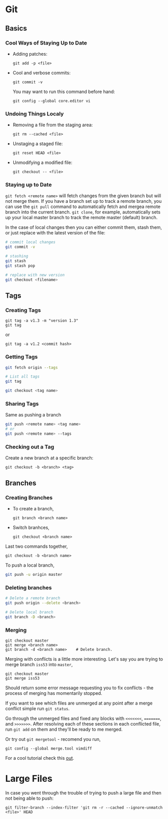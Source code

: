 # Git

<!--========================================================================-->
<!-- Working in your local repository                                       -->
<!--========================================================================-->
## Basics
### Cool Ways of Staying Up to Date
* Adding patches:
  ```
  git add -p <file>
  ```

* Cool and verbose commits:
  ```
  git commit -v
  ```
  You may want to run this command before hand:
  ```
  git config --global core.editor vi
  ```

### Undoing Things Localy
* Removing a file from the staging area:
  ```
  git rm --cached <file>
  ```

* Unstaging a staged file:
  ```
  git reset HEAD <file>
  ```

* Unmodifying a modified file:
  ```
  git checkout -- <file>
  ```

### Staying up to Date
`git fetch <remote name>` will fetch changes from the given branch but will not merge
them.
If you have a branch set up to track a remote branch, you can use the `git
pull` command to automatically fetch and mergea remote branch into the current
branch.
`git clone`, for example, automatically sets up your local master branch to
track the remote master (default) branch.

In the case of local changes then you can either commit them, stash them, or
just replace with the latest version of the file:
```bash
# commit local changes
git commit -v

# stashing
git stash
git stash pop

# replace with new version
git checkout <filename>
```


<!--========================================================================-->
<!--    Working with tags                                                   -->
<!--========================================================================-->
## Tags
### Creating Tags
```
git tag -a v1.3 -m "version 1.3"
git tag
```
or
```
git tag -a v1.2 <commit hash>
```

### Getting Tags
```bash
git fetch origin --tags

# List all tags
git tag

git checkout <tag name>
```

### Sharing Tags
Same as pushing a branch
```bash
git push <remote name> <tag name>
# or
git push <remote name> --tags
```

### Checking out a Tag
Create a new branch at a specific branch:
```
git checkout -b <branch> <tag>
```


## Branches
### Creating Branches
* To create a branch,
  ```
  git branch <branch name>
  ```

* Switch branhces,
  ```
  git checkout <branch name>
  ```

Last two commands together,
```
git checkout -b <branch name>
```

To push a local branch,
```bash
git push -u origin master
```

### Deleting branches
```bash
# Delete a remote branch
git push origin --delete <branch>

# Delete local branch
git branch -D <branch>
```


### Merging
```
git checkout master
git merge <branch name>
git branch -d <branch name>    # Delete branch.
```

Merging with conflicts is a little more interesting.
Let's say you are trying to merge branch `iss53` into `master`,
```
git checkout master
git merge iss53
```

Should return some error message requesting you to fix conflicts - the process
of merging has momentarily stopped.

If you want to see which files are unmerged at any point after a merge conflict
simple run `git status`.

Go through the unmerged files and fixed any blocks with `<<<<<<<`, `=======`, and `>>>>>>>`.
After resolving each of these sections in each conflicted file, run `git add`
on them and they'll be ready to me merged.

Or try out `git mergetool` - recomend you run,
```
git config --global merge.tool vimdiff
```
For a cool tutorial check this [out](http://www.rosipov.com/blog/use-vimdiff-as-git-mergetool/).

# Large Files
In case you went through the trouble of trying to push a large file and then
not being able to push:
```
git filter-branch --index-filter 'git rm -r --cached --ignore-unmatch <file>' HEAD
```
